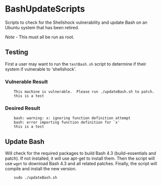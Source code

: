 # BashUpdateScripts

Scripts to check for the Shellshock vulnerability and update Bash on an
Ubuntu system that has been retired.

*Note* - This must all be run as root.

## Testing

First a user may want to run the `testBash.sh` script to determine if their
system if vulnerable to 'shellshock'.

### Vulnerable Result

		This machine is vulnerable.  Please run ./updateBash.sh to patch.
		this is a test

### Desired Result

		bash: warning: x: ignoring function definition attempt
		bash: error importing function definition for `x'
		this is a test

## Update Bash

Will check for the required packages to build Bash 4.3 (build-essentials and
patch).  If not installed, it will use apt-get to install them.  Then the
script will use `wget` to download Bash 4.3 and all related patches.  Finally,
the script will compile and install the new version.

		sudo ./updateBash.sh
